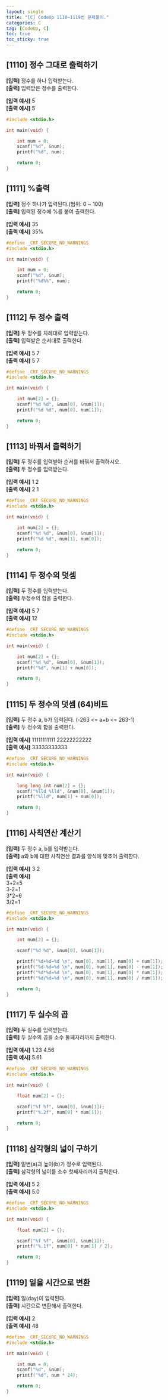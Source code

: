```yaml
---
layout: single
title: "[C] CodeUp 1110~1119번 문제풀이."
categories: C
tag: [CodeUp, C]
toc: true
toc_sticky: true
---
```


## [1110] 정수 그대로 출력하기  
**[입력]** 정수를 하나 입력받는다.  
**[출력]** 입력받은 정수를 출력한다.


**[입력 예시]** 5  
**[출력 예시]** 5  
```c
#include <stdio.h>

int main(void) {

	int num = 0;
	scanf("%d", &num);
	printf("%d", num);

	return 0;
}
```


## [1111] %출력  
**[입력]** 정수 하나가 입력된다.(범위: 0 ~ 100)  
**[출력]** 입력된 정수에 %를 붙여 출력한다.


**[입력 예시]** 35  
**[출력 예시]** 35%  
```c
#define _CRT_SECURE_NO_WARNINGS
#include <stdio.h>

int main(void) {

	int num = 0;
	scanf("%d", &num);
	printf("%d%%", num);

	return 0;
}
```


## [1112] 두 정수 출력  
**[입력]** 두 정수를 차례대로 입력받는다.  
**[출력]** 입력받은 순서대로 출력한다.


**[입력 예시]** 5 7  
**[출력 예시]** 5 7  
```c
#define _CRT_SECURE_NO_WARNINGS
#include <stdio.h>

int main(void) {

	int num[2] = {};
	scanf("%d %d", &num[0], &num[1]);
	printf("%d %d", num[0], num[1]);

	return 0;
}
```


## [1113] 바꿔서 출력하기  
**[입력]** 두 정수를 입력받아 순서를 바꿔서 출력하시오.  
**[출력]** 두 정수를 입력받는다.


**[입력 예시]** 1 2  
**[출력 예시]** 2 1  
```c
#define _CRT_SECURE_NO_WARNINGS
#include <stdio.h>

int main(void) {

	int num[2] = {};
	scanf("%d %d", &num[0], &num[1]);
	printf("%d %d", num[1], num[0]);

	return 0;
}
```


## [1114] 두 정수의 덧셈  
**[입력]** 두 정수를 입력받는다.  
**[출력]** 두정수의 합을 출력한다.


**[입력 예시]** 5 7  
**[출력 예시]** 12  
```c
#define _CRT_SECURE_NO_WARNINGS
#include <stdio.h>

int main(void) {

	int num[2] = {};
	scanf("%d %d", &num[0], &num[1]);
	printf("%d", num[1] + num[0]);

	return 0;
}
```


## [1115] 두 정수의 덧셈 (64)비트  
**[입력]** 두 정수 a, b가 입력된다. (-263 <= a+b <= 263-1)  
**[출력]** 두 정수의 합을 출력한다.


**[입력 예시]** 11111111111 22222222222  
**[출력 예시]** 33333333333  
```c
#define _CRT_SECURE_NO_WARNINGS
#include <stdio.h>

int main(void) {

	long long int num[2] = {};
	scanf("%lld %lld", &num[0], &num[1]);
	printf("%lld", num[1] + num[0]);

	return 0;
}
```


## [1116] 사칙연산 계산기  
**[입력]** 두 정수 a, b를 입력받는다.  
**[출력]** a와 b에 대한 사칙연산 결과를 양식에 맞추어 출력한다.


**[입력 예시]** 3 2  
**[출력 예시]**  
3+2=5  
3-2=1  
3*2=6  
3/2=1  
```c
#define _CRT_SECURE_NO_WARNINGS
#include <stdio.h>

int main(void) {

	int num[2] = {};

	scanf("%d %d", &num[0], &num[1]);

	printf("%d+%d=%d \n", num[0], num[1], num[0] + num[1]);
	printf("%d-%d=%d \n", num[0], num[1], num[0] - num[1]);
	printf("%d*%d=%d \n", num[0], num[1], num[0] * num[1]);
	printf("%d/%d=%d \n", num[0], num[1], num[0] / num[1]);

	return 0;
}
```


## [1117] 두 실수의 곱  
**[입력]** 두 실수를 입력받는다.  
**[출력]** 두 실수의 곱을 소수 둘째자리까지 출력한다.


**[입력 예시]** 1.23 4.56  
**[출력 예시]** 5.61  
```c
#define _CRT_SECURE_NO_WARNINGS
#include <stdio.h>

int main(void) {

	float num[2] = {};

	scanf("%f %f", &num[0], &num[1]);
	printf("%.2f", num[0] * num[1]);

	return 0;
}
```


## [1118] 삼각형의 넓이 구하기  
**[입력]** 밑변(a)과 높이(b)가 정수로 입력된다.  
**[출력]** 삼각형의 넓이를 소수 첫째자리까지 출력한다.


**[입력 예시]** 5 2  
**[출력 예시]** 5.0  
```c
#define _CRT_SECURE_NO_WARNINGS
#include <stdio.h>

int main(void) {

	float num[2] = {};

	scanf("%f %f", &num[0], &num[1]);
	printf("%.1f", num[0] * num[1] / 2);

	return 0;
}
```


## [1119] 일을 시간으로 변환  
**[입력]** 일(day)이 입력된다.  
**[출력]** 시간으로 변환해서 출력한다.


**[입력 예시]** 2  
**[출력 예시]** 48  
```c
#define _CRT_SECURE_NO_WARNINGS
#include <stdio.h>

int main(void) {

	int num = 0;
	scanf("%d", &num);
	printf("%d", num * 24);

	return 0;
}
```

